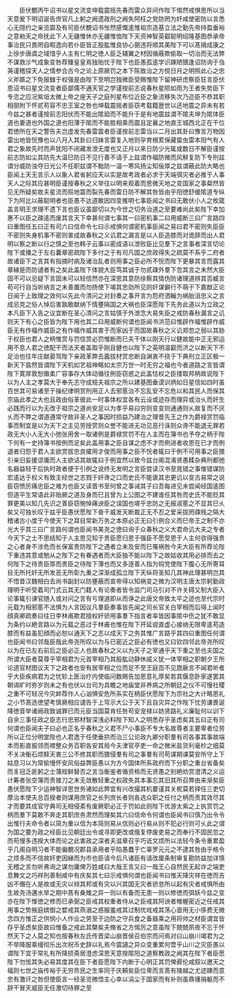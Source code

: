 <!-- { "loadSidebar": true } -->
　　臣伏覩丙午诏书以星文流变坤载震摇先春而雷众异间作陛下惕然戒惧思所以当天意爰下明诏诞告庶官凡上躬之阙遗政刑之阙失阿枉之党防罔为奸咸使密防以言悉心无隠约之亲览靡及有司臣伏覩诏书怅然感慨逺惟祖宗造基立法之勤先帝持盈垂裕之意勑天之命抚此下人无疆惟休亦无疆惟恤陛下天资神智英叡聪明绍隆基图恭承帝事治民只畏罔自暇逸向若仆臣皆正股肱惟良协心弼违将顺其美陛下可以髙揖成康之上徐步唐虞之域惜乎人主有仁明之徳人臣乏辅翼之材因循蔽欺偷取一切治而无法弊不谋救沴气成象变咎荐臻皇皇焉独贻忧于陛下也臣愚孤逺学识踈陋猥逢诏防询于刍荛谨稽探天人之情参合古今之论上原厥罚之本下陈致治之方傥日月之明照此心之忠义斧踬之下免报雠于权强是由陛下至明岂独微臣受赐惟陛下留神研虑察臣狂言臣伏思诏书曰星文流变者臣鄙儒不通天官之学谨按前志说春秋星陨如雨为王者失势臣下专恣之应况紫垣太微上帝之座天子之庭列星布位近臣之象流移失次乃迩臣不恭其职相朋附下怀贰苟容不忠王室之咎也坤载震摇者臣窃考载籍歴世以还地震之异未有若今兹之甚者谨按前志阳伏而不能出隂廹而不能升于是有地震兹谓不隂夫坤为隂体臣道也妻道也外国之道也阳薄于隂而不能胜相乘而震且定襄之地直王城西北正在干位君徳所在天之警告夫岂虚发先春雷震者臣谨按前志雷当以二月出其卦曰豫言万物因雷出地皆恱豫也以八月入其卦曰归妹言雷复入地则孕育根荄保藏蛰虫雷本阳气有人君之象故先时而声犹阳不闭藏发泄无度也又正月以来日防少光辄或数日不解臣谨按前志防如尘其防先大温巳防日不见行善不请于上兹谓作福防微而风觧复防下专刑兹谓分威防浊夺日光公不任职兹谓不黜防一温一寒风扬尘知佞厚之兹谓蔽此防大略也臣闻上天无言示人以象人君省躬应天以实是故考政者必求于天端弭灾者必推于人事天人之际其应甚明臣谨按春秋之义举往以明来观着而思微天地之变国家之事粲然皆见无所疑矣故夫星流而殒地震而裂先春而雷日防不解其咎皆由乎阳徳舒缓隂道专纵下为阿比以蔽聪明者也臣愚不达道敢因四变推明七事臣闻之书曰无敢伏小人之攸箴盖言明王求理不遗下言也臣议虽鄙切以为今世之切务治道之至要难尚此矣陛下幸加惠不以臣之疎逺而废其言天下幸甚何谓七事其一曰密机事二曰用威断三曰广言路四曰重图任五曰正有司六曰信命令七曰示戒惧何谓密机事臣闻之易曰君不密则失臣臣不密则失身机事不密则害成故春秋之义讥君之漏言是以人臣造膝而对诡辞而出人君明以察之断以行之慎之至也韩子云事以密成语以泄败臣比见羣下之言事者深言切论陛下或播之于左右囊章密疏陛下多付之于有司凡国之庶政得失之疏莫不系乎二府者故诸臣下之言其有指摘时病及诸治乱者则用事之臣必所不恱而陛下更暴其言而露其章縁是而防谴者有之矣此盖陛下体貌大臣笃其诚于勿贰疎外羣下忽其言之未然大臣固不可以忌疑下言固未可以轻信然亦在深思其意防徐察其情伪防诸理道辨其否臧言苟可行自当听纳言之未善置而勿扬使下竭其忠効所见则奸谋僻行不萌于下嘉猷正论日闻于上致理之效何以先此今清问之对封奏之事开言为怨府洒翰为祸胎沮忠义之言成忌克之俗人悼后害孰敢献纳下情壅隔国之大祸也臣深愿陛下先务此道以为立政之本凡臣下入告之议宜断在圣心清问之言姑慎于外泄念大易失臣之戒防春秋漏言之讥则天下有心之臣皆为陛下用也其二曰用威断何谓也臣闻书洪范曰惟辟作福惟辟作威臣无有作福作威臣之有作福作威其害于而家凶于而国故春秋之义讥郑忽之弱以其胁于权臣也君人之柄惟赏与罚信赏必罚惟断而巳夫干体以刚天行以健故能中正无邪运用不息人君之徳配干而法天者盖取乎刚且健也以陛下之英明温叡而济之以断天下不足治也往年庄献晏驾陛下亲政革弊去蠧拔材赏忠断自渊衷不挠于下典刑立正区极一新天下翕然皆谓陛下天机如艺祖神略如太宗万世一时无穷之福也今者道路之言皆谓陛下寛厚敦恕徽柔广容事存大体动循往例臣窃惑之此盖怙权之臣搂取邦柄故说陛下以为人主之孝莫大于奉先志守成规夫祖宗之所以建基图垂谟训炳如日星信如四时虽百世其可易诸至于操纪律明赏刑用正人去邪慝治不忘乱安不忘危以和其民人而保其宗庙此孝之大也且政由俗革彼此一时事体权宜各有云设或迹存而理异或治乆而奸生必践而行以为无改于祖宗之道尚安足以为孝乎易曰穷则变变则通通则乆故复而不厌乆而不弊之谓道遵常守故非圣人之事因时损益乃建治之理昔先王之作为爵禄赏罚临事而制宜是以为天下之主见劳授赏则众誉不能进无功见恶行诛则众谗不能退无罪若政无大小人无大小弛张用舍一取诸例是爵禄赏罚不在人主而在簿书也予夺之柄于陛下何有一史持簿书按例而足矣此盖用事之臣自谋之虑不才而例进者收恩在已才而例退者归怨于君人主欲赏拔忠良擢用才俊而用事之臣不恱者辄曰于例不可用事之臣猥引亲旧妄援谬庸而人主欲诘其故辄曰于例宜然以致今兹台阁混淆贤愚糅杂典刑都弛名器益轻于后执时政者便于引例之说终无发明之言臣尝读汉书至晁错之事惟错谋防宏逺达于权义有致主经世之志戮于奸谗之口而史氏不能褒其忠更讥以变古易常之说臣窃愤厉痛忠臣之难为也臣又读晋书至何曾之事诫其子曰吾每进见未尝闻经国逺图但道平生常语此非贻厥之道及身而巳且曾为上公图之不建谁任其咎而史氏不能贬其罪更美以知几先识之善臣窃惋悼痛谀臣之误国也嗟乎忠防之无报淑慝之不显其巳乆矣又可独长叹于兹乎臣愚伏愿陛下奋干威发天断裁正无不忍之爱采拔罔疎贱之隔大稽诸古小度于今使天下之耳目常新万务之本原必正无曰引例合义而巳帝王之制不亦光大乎其三曰广言路何谓也臣闻书美尧之徳曰询于众春秋之义大君命讥大夫之专者今天下之士不思结知于人主思见知于贵臣愿归恩于强臣不愿受恩于人主何欤得强贵之心者身不涉危而长保富贵防陛下之遇者立未及安而巳罹祸咎今夫大臣有所荐论陛下重违其意或勉从之陛下之有眷遇者而大臣独不能以陛下之故姑收其用必排而去之何陛下之待贵臣厚而贵臣之待陛下薄也而又多逐善人指为钩党使陛下腹心无所寄耳目无所托奸无所发恶无所彰九重之深渐成孤立陛下天纵将圣知几其神此理甚明岂其不悟昔汉魏相白去尚书副封以防壅蔽而宣帝得以知祸变之微为汉明主唐太宗躬勤政理明于听受着司门式云其无门籍人有论奏者皆令监门司马引对不许关碍又制大臣入论事辄引谏官随入或对问之言有亏理道即从而诤之此唐文帝致太平之迹也至代宗时元载为相邪慝不法惧为人言因议凡羣臣奏事皆先闻之司长官关白宰相而后得上闻时顔真卿疏奏曰往日李林甫欺君擅权奸骄用事羣下指言者率皆因事隂中伤之犹不敢显为条约以絶言路以为元载之恶过于林甫也惟在陛下开延谠直虚心接纳无限卑逺苟造膝而有益虽犯顔而必恕以通天下之志以成天下之务其惟广言路乎其四曰重图任何谓也臣闻书曰邻哉臣哉此帝尧所叹以为与已密近之臣必有徳也又曰钦四邻此帝尧所叹以为在已左右前后之臣必正人也故春秋之义以为天子之宰通乎天下重之至也夫国之所谓大臣者莫尊乎宰相君为元首宰相乃其股肱动静休戚义犹一体宰相之职朝夕王所论道官材图议天下之政者也安有居宰相之位而足不至王庭靣不见旒扆言不闻君听者乎大臣疾病君为之忧轸上医治疗内使临问数赐告加恩意礼厚矣若其偃息卧家遂罢其朝谒旷时弥岁则未之有也伏以台司为具瞻之地庙堂非养病之所朝廷之仪不可慢社稷之重不可轻况今灾衅荐作人心汹惧安危所系实在柄臣伏愿陛下为宗社之大计略恩礼之小节髙选徳望考慎厥相应谴告于上穹示大公于天下且自灾异之作陛下忧劳谦畏诞降徳音举诸阙政致诚罪已而元臣当国莫肯任咎苟安宠禄以妨贤路礼义廉耻何以训下自余三事任政之臣志行忠邪材智深浅必料陛下知人之明悉存乎圣虑矣其五曰正有司何谓也臣闻夫子曰必也正名乎春秋之义君不尸小事臣不专大名故尊者主要卑者位劳所以正位分明堂陛也人君逸于任使垂拱而治三公论政九卿分职羣有司各事其事故端本而影直振领而襟整众务百职各安其局今夫津官亭吏一命之微米盐货利毫杪之细莫不关决衡石烦黩天衷三公不修其职而猥侵羣有司之事羣有司苟谋期课莫安所守上下姑息习以为常偷慢怀安风俗益弊臣愚以为方今国体所系政府而下分职之重台省备矣而豸冠乏匪躬之士蒲规鲜替否之言当衡鉴者循资格而无贤愚之别絶劝赏澄清之义运计筹者张空簿而责锥刀之末无敛散轻重之权政失其本事忘其旧其所召弊由来渐矣臣愚伏愿陛下少运神智详思世务诸如此弊宜有兴改撮其机要谨其关柅莫若择任三吏切摩治本使夫总百揆者则谋用庶官之长列庶长者则各选众职之任付之柄而责其效尽其才而要其成官守典司无相侵紊有废厥职必正于罚如此则陛下优游太紫之上执赏罚之柄而羣下莫敢不奔走其职庶务肃然而理矣其六曰信命令何谓也臣闻书曰慎乃出令令出惟行夫命令者以简为重以信为本简则易从信则必行易从则不犯必行则可乆此之谓为国之要为政之经臣比见朝廷出令或寻即更改或俄复停废吏易之而奉行不固民忽之而苟慢多违揆大体而论之此害政之深者夫滋章召乎巧诋文烦所以法轻今条令重累盈乎几阁自明习者不能徧覩况郡县承用者乎陷愚蠢于亡辜罗元元之不逮其咎由乎格令之烦多而不信故奸吏因縁而为市也臣请今后凡诸臣有请改厘条制审复勘防益加详慎无稽之言勿听弗询之谋勿庸俾万姓咸曰大哉王言又曰一哉王心自然民无起诈之端吏息舞文之巧祥刑善制咸中有庆矣其七曰示戒惧何谓也臣闻书曰惟天降灾祥在徳而吉凶不僭在人是故或无灾以倾其邦或有灾以兴其国无灾者骄怠所以起有灾者戒惧所由生故尧汤遘水旱之期中髙有桑雉之异一则以有备而无患一则以修徳而弭妖今兹之变亦在陛下惟徳之修而巳承弼之臣戒其权重者侍从之臣戒其阿谀者帷幄密近之任戒其用事之势掖庭嫔御之嬖戒其燕溺之惑服羞戒其过制优戏戒其荡心啬用无小侈费无微念四方惟正之供悯小人作业之劳至于边防之守兵食之备器乘之用将帅之材臣谓宜皆存乎圣虑矣臣故曰惟备之戒此其槩矣夫脩省之方惕厉之意虽陛下兢兢夙夜不忘于怀然天下之人莫之知也按春秋左氏传晋梁山崩晋侯召伯宗而问焉对曰山崩川竭君为之不举降服乘缦彻乐出次祝币史辞以礼焉今震讁之异众变重累何啻乎山川之灾臣愚以谓陛下宜于常礼有所降损斋居澄虑深思天意揆隂阳之道察教政之阙其在陛下者臣愿陛下勿恡其失必易其度其在臣下者臣愿陛下内断于心明正其罚俾彛伦咸叙以邀天之福则七世之庙传裕于无穷烝民之生率同于庆頼矣臣位卑而言髙有陵越之尤迹踈而意忠有激讦之咎但使臣言一经圣览微悟主心幸以涓尘于国家而有补则虽鼎镬捐躯而不辞干冒天威臣无任激切待罪之至
